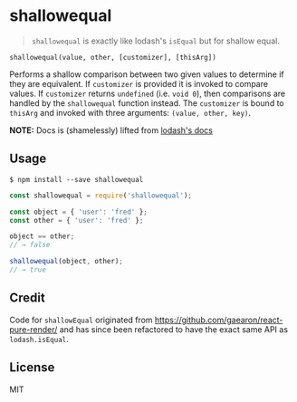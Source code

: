 # shallowequal

> `shallowequal` is exactly like lodash's `isEqual` but for shallow equal.

`shallowequal(value, other, [customizer], [thisArg])`

Performs a shallow comparison between two given values to determine if they are equivalent. If `customizer` is provided it is invoked to compare values. If `customizer` returns `undefined` (i.e. `void 0`), then comparisons are handled by the `shallowequal` function instead. The `customizer` is bound to `thisArg` and invoked with three arguments: `(value, other, key)`. 

**NOTE:** Docs is (shamelessly) lifted from [lodash's docs](https://lodash.com/docs#isEqual)

## Usage

```
$ npm install --save shallowequal
```

```js
const shallowequal = require('shallowequal');

const object = { 'user': 'fred' };
const other = { 'user': 'fred' };

object == other;
// → false

shallowequal(object, other);
// → true
```

## Credit

Code for `shallowEqual` originated from https://github.com/gaearon/react-pure-render/ and has since been refactored to have the exact same API as `lodash.isEqual`.

## License

MIT
